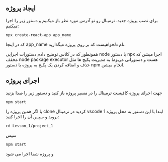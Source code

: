 ## ایجاد پروژه 

برای نصب پروژه جدید، ترمینال رو تو آدرس مورد نظر باز میکنیم و دستور زیر را اجرا میکنیم:

``` npx create-react-app app_name ```


که در اینجا app_name نام دلخواهیست که بر روی پروژه میگذارید.


همونطور که در کلاس توضیح دادم دستورات اجرایی node با دستور npx اجرا میشن که مخفف node package executor هست و دستوراتی مربوط به مدیریت پکیج ها مثل حذف و اضافه کردن یک پکیج به پروژه با دستور npm انجام میشن.

## اجرای پروژه
جهت اجرای پروژه کافیست ترمینال را در مسیر پروژه باز کنید و دستور زیر را صدا بزنید

```
npm start
```

یا اگر همین پروژه را clone کردید در ترمینال vscode ابتدا با این دستور به محل پروژه 1 بروید و سپس آن را اجرا کنید:

```
cd Lesson_1/project_1
```

سپس 

```
npm start
```

و پروژه شما اجرا می شود